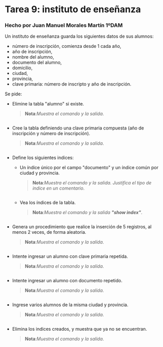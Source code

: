 # Tarea 9: instituto de enseñanza  

### Hecho por Juan Manuel Morales Martín 1ºDAM  


Un instituto de enseñanza guarda los siguientes datos de sus alumnos:
 - número de inscripción, comienza desde 1 cada año,
 - año de inscripción,
 - nombre del alumno,
 - documento del alumno,
 - domicilio,
 - ciudad,
 - provincia,
 - clave primaria: número de inscripto y año de inscripción.

Se pide: 
- Elimine la tabla "alumno" si existe. 
    >__Nota__:_Muestra el comando y la salida_.  
    ```sql
    ```  

- Cree la tabla definiendo una clave primaria compuesta (año de inscripción y número de 
inscripción).
    >__Nota__:_Muestra el comando y la salida_. 
    ```sql
    ```
- Define los siguientes indices:
   - Un índice único por el campo "documento" y un índice común por ciudad y provincia.
        >__Nota__:_Muestra el comando y la salida. Justifica el tipo de indice en un comentario_. 
        ```sql
        ```
   - Vea los índices de la tabla.
        >__Nota__:_Muestra el comando y la salida __"show index"___.
        ```sql
        ```

- Genera un procedimiento que realice la inserción de 5 registros, al menos 2 veces, de forma aleatoria.
    >__Nota__:_Muestra el comando y la salida_.
    ```sql
    ```
- Intente ingresar un alumno con clave primaria repetida.
    >__Nota__:_Muestra el comando y la salida_.
    ```sql
    ```
    
- Intente ingresar un alumno con documento repetido.
    >__Nota__:_Muestra el comando y la salida_.
    ```sql
    ```
- Ingrese varios alumnos de la misma ciudad y provincia.
    >__Nota__:_Muestra el comando y la salida_.
    ```sql
    ```
    
- Elimina los indices creados, y muestra que ya no se encuentran.
    >__Nota__:_Muestra el comando y la salida_.
    ```sql
    ```
